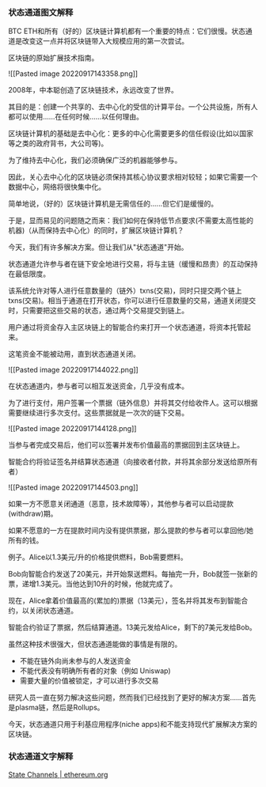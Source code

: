 ### 状态通道图文解释

BTC ETH和所有（好的）区块链计算机都有一个重要的特点：它们很慢。状态通道是改变这一点并将区块链带入大规模应用的第一次尝试。

区块链的原始扩展技术指南。

![[Pasted image 20220917143358.png]]

2008年，中本聪创造了区块链技术，永远改变了世界。

其目的是：创建一个共享的、去中心化的受信的计算平台。一个公共设施，所有人都可以使用......在任何时候......以任何理由。

区块链计算机的基础是去中心化：更多的中心化需要更多的信任假设(比如以国家等之类的政府背书，大公司等)。

为了维持去中心化，我们必须确保广泛的机器能够参与。

因此，关心去中心化的区块链必须保持其核心协议要求相对较轻；如果它需要一个数据中心，网络将很快集中化。

简单地说，（好的）区块链计算机是无需信任的......但它们是缓慢的。

于是，显而易见的问题随之而来：我们如何在保持低节点要求(不需要太高性能的机器)（从而保持去中心化）的同时，扩展区块链计算机？

今天，我们有许多解决方案。但让我们从"状态通道"开始。

状态通道允许参与者在链下安全地进行交易，将与主链（缓慢和昂贵）的互动保持在最低限度。

该系统允许对等人进行任意数量的（链外）txns(交易)，同时只提交两个链上txns(交易)。相当于通道在打开状态，你可以进行任意数量的交易，通道关闭提交时，只需要把这些交易的状态，通过两个交易提交到链上。

用户通过将资金存入主区块链上的智能合约来打开一个状态通道，将资本托管起来。

这笔资金不能被动用，直到状态通道关闭。

![[Pasted image 20220917144022.png]]

在状态通道内，参与者可以相互发送资金，几乎没有成本。

为了进行支付，用户签署一个票据（链外信息）并将其交付给收件人。这可以根据需要继续进行多次支付。这些票据就是一次次的链下交易。

![[Pasted image 20220917144128.png]]

当参与者完成交易后，他们可以签署并发布价值最高的票据回到主区块链上。

智能合约将验证签名并结算状态通道（向接收者付款，并将其余部分发送给原所有者）



![[Pasted image 20220917144503.png]]

如果一方不愿意关闭通道（恶意，技术故障等），其他参与者可以启动提款(withdraw)期。

如果不愿意的一方在提款时间内没有提供票据，那么提款的参与者可以拿回他/她所有的钱。

例子。Alice以1.3美元/升的价格提供燃料，Bob需要燃料。

Bob向智能合约发送了20美元，并开始泵送燃料。每抽完一升，Bob就签一张新的票，递增1.3美元。当他达到10升的时候，他就完成了。

现在，Alice拿着价值最高的(累加的)票据（13美元），签名并将其发布到智能合约，以关闭状态通道。

智能合约验证了票据，然后结算通道。13美元发给Alice，剩下的7美元发给Bob。

虽然这种技术很强大，但状态通道能做的事情是有限的。

- 不能在链外向尚未参与的人发送资金
- 不能代表没有明确所有者的对象（例如 Uniswap)
- 需要大量的价值被锁定，才可以进行多次交易

研究人员一直在努力解决这些问题，然而我们已经找到了更好的解决方案......首先是plasma链，然后是Rollups。

今天，状态通道只用于利基应用程序(niche apps)和不能支持现代扩展解决方案的区块链。

### 状态通道文字解释

[State Channels | ethereum.org](https://ethereum.org/en/developers/docs/scaling/state-channels/)